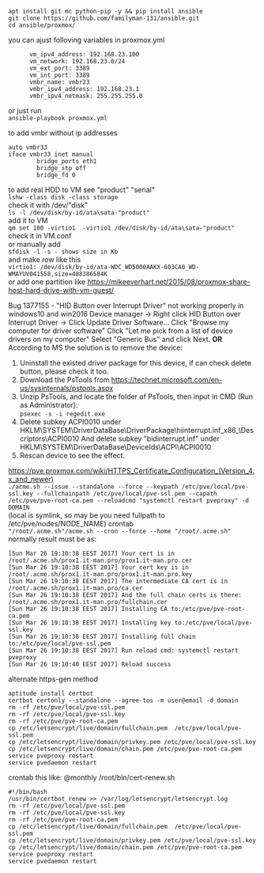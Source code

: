 ```
apt install git mc python-pip -y && pip install ansible
git clone https://github.com/familyman-131/ansible.git
cd ansible/proxmox/ 
```  
you can ajust folloving variables in proxmox.yml  
```
      vm_ipv4_address: 192.168.23.100
      vm_network: 192.168.23.0/24
      vm_ext_port: 3389
      vm_int_port: 3389
      vmbr_name: vmbr23
      vmbr_ipv4_address: 192.168.23.1
      vmbr_ipv4_netmask: 255.255.255.0
```   
or just run  
`ansible-playbook proxmox.yml`

to add vmbr without ip addresses
```  
auto vmbr33
iface vmbr33 inet manual
        bridge_ports eth1
        bridge_stp off
        bridge_fd 0
```  
to add real HDD to VM
see "product" "serial"  
`lshw -class disk -class storage`  
check it with /dev/"disk"  
`ls -l /dev/disk/by-id/ata\sata-"product"`  
add it to VM  
`qm set 100 -virtio1  -virtio1 /dev/disk/by-id/ata\sata-"product"`  
check it in VM.conf  
or manually add   
`sfdisk -l -s - shows size in Kb`  
and make row like this  
`virtio1: /dev/disk/by-id/ata-WDC_WD5000AAKX-603CA0_WD-WMAYUV041558,size=488386584K`  
or add one partition like https://mikeeverhart.net/2015/08/proxmox-share-host-hard-drive-with-vm-guest/

Bug 1377155 - "HID Button over Interrupt Driver" not working properly in windows10 and win2016
Device manager -> Right click HID Button over Interrupt Driver -> Click Update Driver Software...
Click "Browse my computer for driver software"
Click "Let me pick from a list of device drivers on my computer"
Select "Generic Bus" and click Next.
**OR**
According to MS the solution is to remove the device:
1. Uninstall the existed driver package for this device, if can check delete button, please check it too.
2. Download the PsTools from
https://technet.microsoft.com/en-us/sysinternals/pstools.aspx
3. Unzip PsTools, and locate the folder of PsTools, then input in CMD (Run as Administrator):  
`psexec -s -i regedit.exe`  
4. Delete subkey ACPI0010 under HKLM\SYSTEM\DriverDataBase\DriverPackage\hiinterrupt.inf_x86_<some instance ID>\Descriptors\ACPI0010
And delete subkey "bidinterrupt.inf" under HKLM\SYSTEM\DriverDataBase\DeviceIds\ACPI\ACPI0010
5. Rescan device to see the effect.

https://pve.proxmox.com/wiki/HTTPS_Certificate_Configuration_(Version_4.x_and_newer)  
`./acme.sh --issue --standalone --force --keypath /etc/pve/local/pve-ssl.key --fullchainpath /etc/pve/local/pve-ssl.pem --capath /etc/pve/pve-root-ca.pem --reloadcmd "systemctl restart pveproxy" -d DOMAIN`  
(local is symlink, so may be you need fullpath to /etc/pve/nodes/NODE_NAME)
crontab  
`"/root/.acme.sh"/acme.sh --cron --force --home "/root/.acme.sh"`  
normally result must be as:  
```
[Sun Mar 26 19:10:38 EEST 2017] Your cert is in  /root/.acme.sh/prox1.it-man.pro/prox1.it-man.pro.cer
[Sun Mar 26 19:10:38 EEST 2017] Your cert key is in  /root/.acme.sh/prox1.it-man.pro/prox1.it-man.pro.key
[Sun Mar 26 19:10:38 EEST 2017] The intermediate CA cert is in  /root/.acme.sh/prox1.it-man.pro/ca.cer
[Sun Mar 26 19:10:38 EEST 2017] And the full chain certs is there:  /root/.acme.sh/prox1.it-man.pro/fullchain.cer
[Sun Mar 26 19:10:38 EEST 2017] Installing CA to:/etc/pve/pve-root-ca.pem
[Sun Mar 26 19:10:38 EEST 2017] Installing key to:/etc/pve/local/pve-ssl.key
[Sun Mar 26 19:10:38 EEST 2017] Installing full chain to:/etc/pve/local/pve-ssl.pem
[Sun Mar 26 19:10:38 EEST 2017] Run reload cmd: systemctl restart pveproxy
[Sun Mar 26 19:10:40 EEST 2017] Reload success
```
alternate https-gen method   
```
aptitude install certbot
certbot certonly --standalone --agree-tos -m user@email -d domain
rm -rf /etc/pve/local/pve-ssl.pem  
rm -rf /etc/pve/local/pve-ssl.key  
rm -rf /etc/pve/pve-root-ca.pem  
cp /etc/letsencrypt/live/domain/fullchain.pem  /etc/pve/local/pve-ssl.pem  
cp /etc/letsencrypt/live/domain/privkey.pem /etc/pve/local/pve-ssl.key  
cp /etc/letsencrypt/live/domain/chain.pem /etc/pve/pve-root-ca.pem 
service pveproxy restart
service pvedaemon restart
```
crontab this like: @monthly /root/bin/cert-renew.sh
```
#!/bin/bash
/usr/bin/certbot renew >> /var/log/letsencrypt/letsencrypt.log
rm -rf /etc/pve/local/pve-ssl.pem
rm -rf /etc/pve/local/pve-ssl.key
rm -rf /etc/pve/pve-root-ca.pem
cp /etc/letsencrypt/live/domain/fullchain.pem  /etc/pve/local/pve-ssl.pem
cp /etc/letsencrypt/live/domain/privkey.pem /etc/pve/local/pve-ssl.key
cp /etc/letsencrypt/live/domain/chain.pem /etc/pve/pve-root-ca.pem
service pveproxy restart
service pvedaemon restart
```
